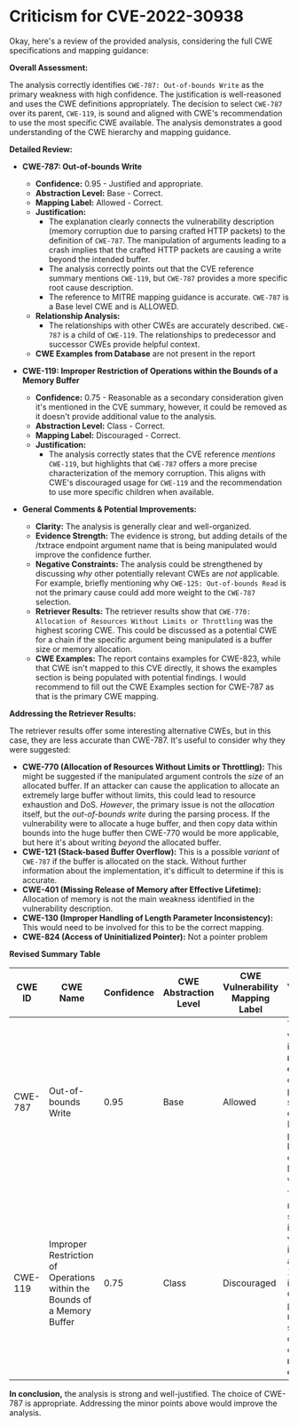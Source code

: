# Criticism for CVE-2022-30938

Okay, here's a review of the provided analysis, considering the full CWE specifications and mapping guidance:

**Overall Assessment:**

The analysis correctly identifies `CWE-787: Out-of-bounds Write` as the primary weakness with high confidence. The justification is well-reasoned and uses the CWE definitions appropriately. The decision to select `CWE-787` over its parent, `CWE-119`, is sound and aligned with CWE's recommendation to use the most specific CWE available. The analysis demonstrates a good understanding of the CWE hierarchy and mapping guidance.

**Detailed Review:**

*   **CWE-787: Out-of-bounds Write**

    *   **Confidence:** 0.95 - Justified and appropriate.
    *   **Abstraction Level:** Base - Correct.
    *   **Mapping Label:** Allowed - Correct.
    *   **Justification:**
        *   The explanation clearly connects the vulnerability description (memory corruption due to parsing crafted HTTP packets) to the definition of `CWE-787`. The manipulation of arguments leading to a crash implies that the crafted HTTP packets are causing a write beyond the intended buffer.
        *   The analysis correctly points out that the CVE reference summary mentions `CWE-119`, but `CWE-787` provides a more specific root cause description.
        *   The reference to MITRE mapping guidance is accurate. `CWE-787` is a Base level CWE and is ALLOWED.
    *   **Relationship Analysis:**
        *   The relationships with other CWEs are accurately described. `CWE-787` is a child of `CWE-119`. The relationships to predecessor and successor CWEs provide helpful context.
    *   **CWE Examples from Database** are not present in the report

*   **CWE-119: Improper Restriction of Operations within the Bounds of a Memory Buffer**

    *   **Confidence:** 0.75 - Reasonable as a secondary consideration given it's mentioned in the CVE summary, however, it could be removed as it doesn't provide additional value to the analysis.
    *   **Abstraction Level:** Class - Correct.
    *   **Mapping Label:** Discouraged - Correct.
    *   **Justification:**
        *   The analysis correctly states that the CVE reference *mentions* `CWE-119`, but highlights that `CWE-787` offers a more precise characterization of the memory corruption. This aligns with CWE's discouraged usage for `CWE-119` and the recommendation to use more specific children when available.

*   **General Comments & Potential Improvements:**

    *   **Clarity:** The analysis is generally clear and well-organized.
    *   **Evidence Strength:**  The evidence is strong, but adding details of the /txtrace endpoint argument name that is being manipulated would improve the confidence further.
    *   **Negative Constraints:** The analysis could be strengthened by discussing *why* other potentially relevant CWEs are *not* applicable. For example, briefly mentioning why `CWE-125: Out-of-bounds Read` is not the primary cause could add more weight to the `CWE-787` selection.
    *   **Retriever Results:**  The retriever results show that `CWE-770: Allocation of Resources Without Limits or Throttling` was the highest scoring CWE. This could be discussed as a potential CWE for a chain if the specific argument being manipulated is a buffer size or memory allocation.
    *   **CWE Examples:** The report contains examples for CWE-823, while that CWE isn't mapped to this CVE directly, it shows the examples section is being populated with potential findings. I would recommend to fill out the CWE Examples section for CWE-787 as that is the primary CWE mapping.

**Addressing the Retriever Results:**

The retriever results offer some interesting alternative CWEs, but in this case, they are less accurate than CWE-787. It's useful to consider why they were suggested:

*   **CWE-770 (Allocation of Resources Without Limits or Throttling):** This might be suggested if the manipulated argument controls the *size* of an allocated buffer. If an attacker can cause the application to allocate an extremely large buffer without limits, this could lead to resource exhaustion and DoS. *However*, the primary issue is not the *allocation* itself, but the *out-of-bounds write* during the parsing process. If the vulnerability were to allocate a huge buffer, and then copy data within bounds into the huge buffer then CWE-770 would be more applicable, but here it's about writing *beyond* the allocated buffer.
*   **CWE-121 (Stack-based Buffer Overflow):** This is a possible *variant* of `CWE-787` if the buffer is allocated on the stack. Without further information about the implementation, it's difficult to determine if this is accurate.
*    **CWE-401 (Missing Release of Memory after Effective Lifetime):** Allocation of memory is not the main weakness identified in the vulnerability description.
*    **CWE-130 (Improper Handling of Length Parameter Inconsistency):** This would need to be involved for this to be the correct mapping.
*    **CWE-824 (Access of Uninitialized Pointer):** Not a pointer problem

**Revised Summary Table**

| CWE ID  | CWE Name  | Confidence | CWE Abstraction Level | CWE Vulnerability Mapping Label | CWE-Vulnerability Mapping Notes |
|---|---|---|---|---|---|
| CWE-787 | Out-of-bounds Write | 0.95 | Base | Allowed | The vulnerability involves **memory corruption** due to parsing specially crafted HTTP packets, leading to an out-of-bounds write. |
| CWE-119 | Improper Restriction of Operations within the Bounds of a Memory Buffer | 0.75 | Class | Discouraged | The CVE reference summary indicates the vulnerability is classified as CWE-119. While it is related, CWE-787 provides a more specific description of the **memory corruption**. |

**In conclusion,** the analysis is strong and well-justified. The choice of CWE-787 is appropriate. Addressing the minor points above would improve the analysis.